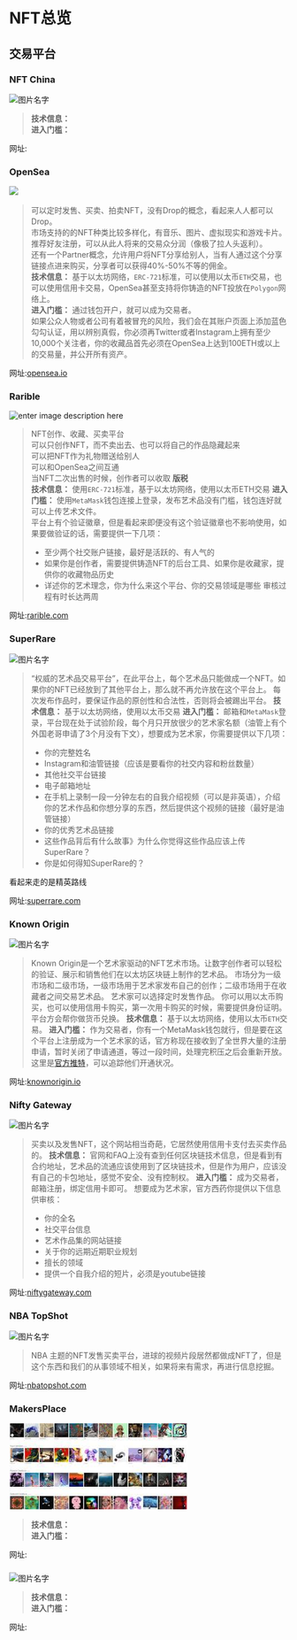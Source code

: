 # NFT总览

## 交易平台

###  NFT China
![图片名字](图片链接)
>
>
>
> __技术信息：__   
> __进入门槛：__   

网址:[]()


### OpenSea
![](https://thebridge.jp/wp-content/uploads/2021/07/opensea-3.jpg)

> 可以定时发售、买卖、拍卖NFT，没有Drop的概念，看起来人人都可以Drop。      
> 市场支持的的NFT种类比较多样化，有音乐、图片、虚拟现实和游戏卡片。        
> 推荐好友注册，可以从此人将来的交易众分润（像极了拉人头返利）。    
> 还有一个Partner概念，允许用户将NFT分享给别人，当有人通过这个分享链接点进来购买，分享者可以获得40%-50%不等的佣金。    
>__技术信息：__ 基于以太坊网络，`ERC-721`标准，可以使用以太币`ETH`交易，也可以使用信用卡交易，OpenSea甚至支持将你铸造的NFT投放在`Polygon`网络上。    
>__进入门槛：__ 通过钱包开户，就可以成为交易者。   
> 如果公众人物或者公司有着被冒充的风险，我们会在其账户页面上添加蓝色勾勾认证，用以辨别真假，你必须再Twitter或者Instagram上拥有至少10,000个关注者，你的收藏品首先必须在OpenSea上达到100ETH或以上的交易量，并公开所有资产。     

网址:[opensea.io](https://opensea.io/)


### Rarible
![enter image description here](https://cwstatic.nyc3.digitaloceanspaces.com/2020/03/31/images/2/Rarible%20Landing%20page.png)

> NFT创作、收藏、买卖平台         
> 可以只创作NFT，而不卖出去、也可以将自己的作品隐藏起来   
> 可以把NFT作为礼物赠送给别人     
>可以和OpenSea之间互通      
>当NFT二次出售的时候，创作者可以收取 __版税__       
> __技术信息：__ 使用`ERC-721`标准，基于以太坊网络，使用以太币ETH交易
> __进入门槛：__  使用`MetaMask`钱包连接上登录，发布艺术品没有门槛，钱包连好就可以上传艺术文件。   
>平台上有个验证徽章，但是看起来即便没有这个验证徽章也不影响使用，如果要做验证的话，需要提供一下几项：
>* 至少两个社交账户链接，最好是活跃的、有人气的
>* 如果你是创作者，需要提供铸造NFT的后台工具、如果你是收藏家，提供你的收藏物品历史
>* 详述你的艺术理念，你为什么来这个平台、你的交易领域是哪些
>审核过程有时长达两周


网址:[rarible.com](https://rarible.com)



### SuperRare
![图片名字](https://images.squarespace-cdn.com/content/v1/59413d96e6f2e1c6837c7ecd/1618090052361-1IBZLO9HBURW55WS45EF/A+sample+of+the+highest+selling+NFTs+on+the+SuperRare+marketplace)

> “权威的艺术品交易平台”，在此平台上，每个艺术品只能做成一个NFT。如果你的NFT已经放到了其他平台上，那么就不再允许放在这个平台上。
>每次发布作品时，要保证作品的原创性和合法性，否则将会被踢出平台。
> __技术信息：__   基于以太坊网络，使用以太币交易
> __进入门槛：__   邮箱和`MetaMask`登录，平台现在处于试验阶段，每个月只开放很少的艺术家名额（油管上有个外国老哥申请了3个月没有下文），想要成为艺术家，你需要提供以下几项：
> * 你的完整姓名
> * Instagram和油管链接（应该是要看你的社交内容和粉丝数量）
> * 其他社交平台链接
> * 电子邮箱地址
> * 在手机上录制一段一分钟左右的自我介绍视频（可以是非英语），介绍你的艺术作品和你想分享的东西，然后提供这个视频的链接（最好是油管链接）
> * 你的优秀艺术品链接
> * 这些作品背后有什么故事》为什么你觉得这些作品应该上传SuperRare？
> * 你是如何得知SuperRare的？

看起来走的是精英路线

网址:[superrare.com](https://superrare.com)

### Known Origin
![图片名字](https://dappimg.com/media/image/app/59b92ba887cf48598bfd8b616bfa2467.jpg)
>Known Origin是一个艺术家驱动的NFT艺术市场。让数字创作者可以轻松的验证、展示和销售他们在以太坊区块链上制作的艺术品。
>市场分为一级市场和二级市场，一级市场用于艺术家发布自己的创作；二级市场用于在收藏者之间交易艺术品。
>艺术家可以选择定时发售作品。
>你可以用以太币购买，也可以使用信用卡购买，第一次用卡购买的时候，需要提供身份证明。平台方会帮你做货币兑换。
> __技术信息：__   基于以太坊网络，使用以太币`ETH`交易。
> __进入门槛：__   作为交易者，你有一个MetaMask钱包就行，但是要在这个平台上注册成为一个艺术家的话，官方称现在接收到了全世界大量的注册申请，暂时关闭了申请通道，等过一段时间，处理完积压之后会重新开放。这里是[官方推特](https://twitter.com/knownorigin.io)，可以追踪他们开通状况。

网址:[knownorigin.io](https://knownorigin.io/)


### Nifty Gateway
![图片名字](https://ph-files.imgix.net/6947c3c6-52b2-4ff1-a41a-67cacfd021af.png?auto=format&auto=compress&codec=mozjpeg&cs=strip)
>买卖以及发售NFT，这个网站相当奇葩，它居然使用信用卡支付去买卖作品的。
> __技术信息：__   官网和FAQ上没有查到任何区块链技术信息，但是看到有合约地址，艺术品的流通应该使用到了区块链技术，但是作为用户，应该没有自己的卡包地址，感觉不安全、没有控制权。
> __进入门槛：__   成为交易者，邮箱注册，绑定信用卡即可。
> 想要成为艺术家，官方西药你提供以下信息供审核：
>*  你的全名
>* 社交平台信息
>* 艺术作品集的网站链接
>* 关于你的远期近期职业规划
>* 擅长的领域
>* 提供一个自我介绍的短片，必须是youtube链接

网址:[niftygateway.com](https://niftygateway.com)

### NBA TopShot
![图片名字](https://miro.medium.com/freeze/max/1200/1*E_DQroeUlolcubWqQPZGgg.gif)
>NBA 主题的NFT发售买卖平台，进球的视频片段居然都做成NFT了，但是这个东西和我们的从事领域不相关，如果将来有需求，再进行信息挖掘。

网址:[nbatopshot.com](https://nbatopshot.com/)



### MakersPlace
![图片名字](./pics/ddd.jfif)

>
>
>
> __技术信息：__   
> __进入门槛：__   

网址:[]()








### 
![图片名字](图片链接)
>
>
>
> __技术信息：__   
> __进入门槛：__   

网址:[]()

